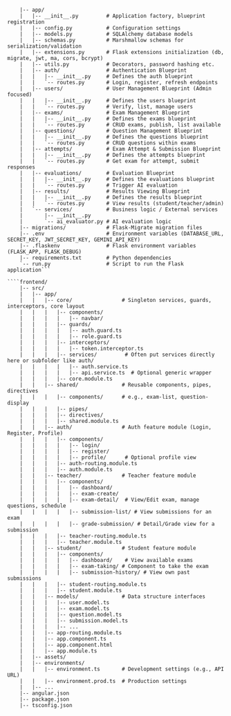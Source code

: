 ```backend/
    |-- app/
    |   |-- __init__.py         # Application factory, blueprint registration
    |   |-- config.py           # Configuration settings
    |   |-- models.py           # SQLAlchemy database models
    |   |-- schemas.py          # Marshmallow schemas for serialization/validation
    |   |-- extensions.py       # Flask extensions initialization (db, migrate, jwt, ma, cors, bcrypt)
    |   |-- utils.py            # Decorators, password hashing etc.
    |   |-- auth/               # Authentication Blueprint
    |   |   |-- __init__.py     # Defines the auth blueprint
    |   |   `-- routes.py       # Login, register, refresh endpoints
    |   |-- users/              # User Management Blueprint (Admin focused)
    |   |   |-- __init__.py     # Defines the users blueprint
    |   |   `-- routes.py       # Verify, list, manage users
    |   |-- exams/              # Exam Management Blueprint
    |   |   |-- __init__.py     # Defines the exams blueprint
    |   |   `-- routes.py       # CRUD exams, publish, list available
    |   |-- questions/          # Question Management Blueprint
    |   |   |-- __init__.py     # Defines the questions blueprint
    |   |   `-- routes.py       # CRUD questions within exams
    |   |-- attempts/           # Exam Attempt & Submission Blueprint
    |   |   |-- __init__.py     # Defines the attempts blueprint
    |   |   `-- routes.py       # Get exam for attempt, submit responses
    |   |-- evaluations/        # Evaluation Blueprint
    |   |   |-- __init__.py     # Defines the evaluations blueprint
    |   |   `-- routes.py       # Trigger AI evaluation
    |   |-- results/            # Results Viewing Blueprint
    |   |   |-- __init__.py     # Defines the results blueprint
    |   |   `-- routes.py       # View results (student/teacher/admin)
    |   `-- services/           # Business logic / External services
    |       |-- __init__.py
    |       `-- ai_evaluator.py # AI evaluation logic
    |-- migrations/             # Flask-Migrate migration files
    |-- .env                    # Environment variables (DATABASE_URL, SECRET_KEY, JWT_SECRET_KEY, GEMINI_API_KEY)
    |-- .flaskenv               # Flask environment variables (FLASK_APP, FLASK_DEBUG)
    |-- requirements.txt        # Python dependencies
    `-- run.py                  # Script to run the Flask application```

````frontend/
    |-- src/
    |   |-- app/
    |   |   |-- core/                # Singleton services, guards, interceptors, core layout
    |   |   |   |-- components/
    |   |   |   |   |-- navbar/
    |   |   |   |-- guards/
    |   |   |   |   |-- auth.guard.ts
    |   |   |   |   |-- role.guard.ts
    |   |   |   |-- interceptors/
    |   |   |   |   |-- token.interceptor.ts
    |   |   |   |-- services/         # Often put services directly here or subfolder like auth/
    |   |   |   |   |-- auth.service.ts
    |   |   |   |   |-- api.service.ts  # Optional generic wrapper
    |   |   |   |-- core.module.ts
    |   |   |-- shared/              # Reusable components, pipes, directives
    |   |   |   |-- components/      # e.g., exam-list, question-display
    |   |   |   |-- pipes/
    |   |   |   |-- directives/
    |   |   |   |-- shared.module.ts
    |   |   |-- auth/                # Auth feature module (Login, Register, Profile)
    |   |   |   |-- components/
    |   |   |   |   |-- login/
    |   |   |   |   |-- register/
    |   |   |   |   |-- profile/      # Optional profile view
    |   |   |   |-- auth-routing.module.ts
    |   |   |   |-- auth.module.ts
    |   |   |-- teacher/             # Teacher feature module
    |   |   |   |-- components/
    |   |   |   |   |-- dashboard/
    |   |   |   |   |-- exam-create/
    |   |   |   |   |-- exam-detail/  # View/Edit exam, manage questions, schedule
    |   |   |   |   |-- submission-list/ # View submissions for an exam
    |   |   |   |   |-- grade-submission/ # Detail/Grade view for a submission
    |   |   |   |-- teacher-routing.module.ts
    |   |   |   |-- teacher.module.ts
    |   |   |-- student/             # Student feature module
    |   |   |   |-- components/
    |   |   |   |   |-- dashboard/    # View available exams
    |   |   |   |   |-- exam-taking/ # Component to take the exam
    |   |   |   |   |-- submission-history/ # View own past submissions
    |   |   |   |-- student-routing.module.ts
    |   |   |   |-- student.module.ts
    |   |   |-- models/              # Data structure interfaces
    |   |   |   |-- user.model.ts
    |   |   |   |-- exam.model.ts
    |   |   |   |-- question.model.ts
    |   |   |   |-- submission.model.ts
    |   |   |   |-- ...
    |   |   |-- app-routing.module.ts
    |   |   |-- app.component.ts
    |   |   |-- app.component.html
    |   |   |-- app.module.ts
    |   |-- assets/
    |   |-- environments/
    |   |   |-- environment.ts       # Development settings (e.g., API URL)
    |   |   |-- environment.prod.ts  # Production settings
    |   |-- ...
    |-- angular.json
    |-- package.json
    |-- tsconfig.json
```